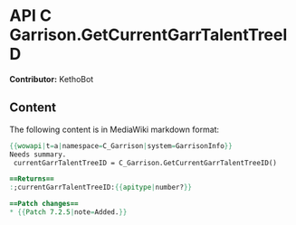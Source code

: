 # API C Garrison.GetCurrentGarrTalentTreeID

**Contributor:** KethoBot

## Content

The following content is in MediaWiki markdown format:

```mediawiki
{{wowapi|t=a|namespace=C_Garrison|system=GarrisonInfo}}
Needs summary.
 currentGarrTalentTreeID = C_Garrison.GetCurrentGarrTalentTreeID()

==Returns==
:;currentGarrTalentTreeID:{{apitype|number?}}

==Patch changes==
* {{Patch 7.2.5|note=Added.}}
```